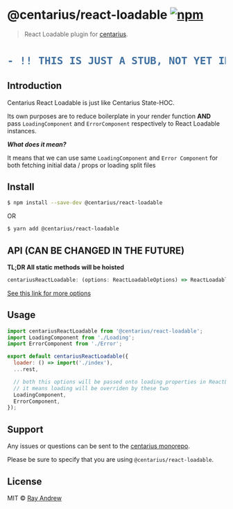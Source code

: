 # @centarius/react-loadable [![npm](https://img.shields.io/npm/v/@centarius/react-loadable.svg)](https://npmjs.org/package/@centarius/react-loadable)

> React Loadable plugin for [centarius](https://github.com/rayandrews/centarius).

<h1 align="center">

```diff
- !! THIS IS JUST A STUB, NOT YET IMPLEMENTED !! -
```

</h1>

## Introduction

Centarius React Loadable is just like Centarius State-HOC.

Its own purposes are to reduce boilerplate in your render function __AND__ pass `LoadingComponent` and `ErrorComponent` respectively to React Loadable instances.

_**What does it mean?**_

It means that we can use same `LoadingComponent` and `Error Component` for both fetching initial data / props or loading split files

## Install

```sh
$ npm install --save-dev @centarius/react-loadable
```

OR

```sh
$ yarn add @centarius/react-loadable
```

## API (CAN BE CHANGED IN THE FUTURE)

__TL;DR All static methods will be hoisted__

```js
centariusReactLoadable: (options: ReactLoadableOptions) => ReactLoadableComponent
```

[See this link for more options](https://github.com/jamiebuilds/react-loadable#loadable-and-loadablemap-options)

## Usage

```js
import centariusReactLoadable from '@centarius/react-loadable';
import LoadingComponent from './Loading';
import ErrorComponent from './Error';

export default centariusReactLoadable({
  loader: () => import('./index'),
  ...rest,

  // both this options will be passed onto loading properties in ReactLoadable
  // it means loading will be overriden by these two
  LoadingComponent,
  ErrorComponent,
});
```

## Support

Any issues or questions can be sent to the [centarius monorepo](https://github.com/rayandrews/centarius/issues/new).

Please be sure to specify that you are using `@centarius/react-loadable`.

## License

MIT © [Ray Andrew](https://github.com/rayandrews)